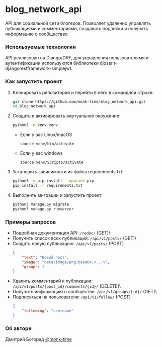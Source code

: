 # blog_network_api
API для социальной сети блогеров. Позволяет удаленно управлять публикациями и комментариями, создавать подписки и получать информацию о сообществах.

### Используемые технологии
API реализован на Django/DRF, для управления пользователями и аутентификации используются библиотеки djoser и djangorestframework-simplejwt.

### Как запустить проект
1. Клонировать репозиторий и перейти в него в командной строке:
    ```bash
    git clone https://github.com/monk-time/blog_network_api.git
    cd blog_network_api
    ```

2. Cоздать и активировать виртуальное окружение:
    ```bash
    python3 -m venv venv
    ```

    * Если у вас Linux/macOS

        ```
        source venv/bin/activate
        ```

    * Если у вас windows

        ```
        source venv/Scripts/activate
        ```

3. Установить зависимости из файла requirements.txt:
    ```bash
    python3 -m pip install --upgrade pip
    pip install -r requirements.txt
    ```

4. Выполнить миграции и запустить проект:
    ```bash
    python3 manage.py migrate
    python3 manage.py runserver
    ```

### Примеры запросов
- Подробная документация API: `/redoc/` (GET)\
- Получить список всех публикаций: `/api/v1/posts/` (GET)\
- Создать новую публикацию: `/api/v1/posts/` (POST)
    ```json
    {
        "text": "Новый пост",
        "image": "data:image/png;base64,<...>",
        "group": 1
    }
    ```
- Удалить комментарий к публикации: `/api/v1/posts/{post_id}/comments/{id}/` (DELETE)\
- Получить информацию о сообществе: `/api/v1/groups/{id}/` (GET)\
- Подписаться на пользователя: `/api/v1/follow/` (POST)
    ```json
    {
        "following": "username"
    }
    ```

### Об авторе
Дмитрий Богорад [@monk-time](https://github.com/monk-time)
